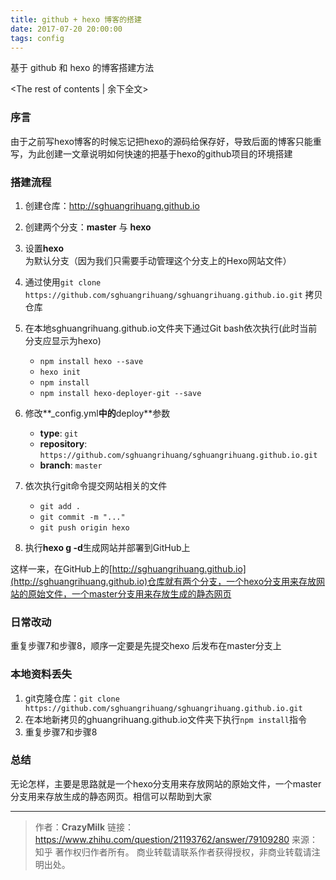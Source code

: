 ```yaml
---
title: github + hexo 博客的搭建
date: 2017-07-20 20:00:00
tags: config
---
```

基于 github 和 hexo 的博客搭建方法
<!-- more -->
<The rest of contents | 余下全文>

### 序言

由于之前写hexo博客的时候忘记把hexo的源码给保存好，导致后面的博客只能重写，为此创建一文章说明如何快速的把基于hexo的github项目的环境搭建

### 搭建流程

1.  创建仓库：http://sghuangrihuang.github.io
2.  创建两个分支：**master** 与 **hexo**
3.  设置**hexo**为默认分支（因为我们只需要手动管理这个分支上的Hexo网站文件）
4.  通过使用`git clone https://github.com/sghuangrihuang/sghuangrihuang.github.io.git` 拷贝仓库
5.  在本地sghuangrihuang.github.io文件夹下通过Git bash依次执行(此时当前分支应显示为hexo)
    *  `npm install hexo --save`
    *  `hexo init`
    *  `npm install `
    *  `npm install hexo-deployer-git --save`
6.  修改**_config.yml**中的**deploy**参数
    *   **type**: `git`
    *   **repository**: `https://github.com/sghuangrihuang/sghuangrihuang.github.io.git`
    *   **branch**: `master`
7.   依次执行git命令提交网站相关的文件
      *   `git add .`
      *   `git commit -m "..."`
      *   `git push origin hexo`

8.  执行**hexo g -d**生成网站并部署到GitHub上

这样一来，在GitHub上的[http://sghuangrihuang.github.io](http://sghuangrihuang.github.io)仓库就有两个分支，一个hexo分支用来存放网站的原始文件，一个master分支用来存放生成的静态网页

### 日常改动

重复步骤7和步骤8，顺序一定要是先提交hexo 后发布在master分支上

### 本地资料丢失

1.  git克隆仓库：`git clone https://github.com/sghuangrihuang/sghuangrihuang.github.io.git` 
2.  在本地新拷贝的ghuangrihuang.github.io文件夹下执行`npm install`指令
3.  重复步骤7和步骤8

### 总结

无论怎样，主要是思路就是一个hexo分支用来存放网站的原始文件，一个master分支用来存放生成的静态网页。相信可以帮助到大家

---
> 作者：**CrazyMilk**
> 链接：https://www.zhihu.com/question/21193762/answer/79109280 
> 来源：知乎 著作权归作者所有。
> 商业转载请联系作者获得授权，非商业转载请注明出处。